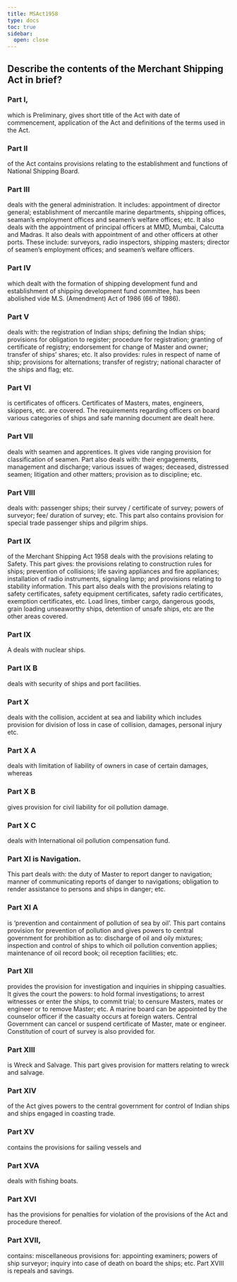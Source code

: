 ```yaml
---
title: MSAct1958
type: docs
toc: true
sidebar:
  open: close
---
```

## Describe the contents of the Merchant Shipping Act in brief?
###  Part I, 
which is Preliminary, gives short title of the Act with date of commencement, application of the Act and definitions of the terms used in the Act.

### Part II 
of the Act contains provisions relating to the establishment and functions of National Shipping Board.

### Part III 
deals with the general administration. It includes: appointment of director general; establishment of mercantile marine departments, shipping offices, seaman’s employment offices and seamen’s welfare offices; etc. It also deals with the appointment of principal officers at MMD, Mumbai, Calcutta and Madras. It also deals with appointment of and other officers at other ports. These include: surveyors, radio inspectors, shipping masters; director of seamen’s employment offices; and seamen’s welfare officers.

### Part IV 
which dealt with the formation of shipping development fund and establishment of shipping development fund committee, has been abolished vide M.S. (Amendment) Act of 1986 (66 of 1986).

### Part V 
deals with: the registration of Indian ships; defining the Indian ships; provisions for obligation to register; procedure for registration; granting of certificate of registry; endorsement for change of Master and owner; transfer of ships’ shares; etc. It also provides: rules in respect of name of ship; provisions for alternations; transfer of registry; national character of the ships and flag; etc.

### Part VI 
is certificates of officers. Certificates of Masters, mates, engineers, skippers, etc. are covered. The requirements regarding officers on board various categories of ships and safe manning document are dealt here.         

### Part VII 
deals with seamen and apprentices. It gives vide ranging provision for classification of seamen. Part also deals with: their engagements, management and discharge; various issues of wages; deceased, distressed seamen; litigation and other matters; provision as to discipline; etc.

### Part VIII 
deals with: passenger ships; their survey / certificate of survey; powers of surveyor; fee/ duration of survey; etc. This part also contains provision for special trade passenger ships and pilgrim ships.

### Part IX 
of the Merchant Shipping Act 1958 deals with the provisions relating to Safety. This part gives: the provisions relating to construction rules for ships; prevention of collisions; life saving appliances and fire appliances; installation of radio instruments, signaling lamp; and provisions relating to stability information. This part also deals with the provisions relating to safety certificates, safety equipment certificates, safety radio certificates, exemption certificates, etc. Load lines, timber cargo, dangerous goods, grain loading unseaworthy ships, detention of unsafe ships, etc are the other areas covered.


### Part IX 
A deals with nuclear ships.

### Part IX B 
deals with security of ships and port facilities.

### Part X 
deals with the collision, accident at sea and liability which includes provision for division of loss in case of collision, damages, personal injury etc.

### Part X A 
deals with limitation of liability of owners in case of certain damages, whereas

### Part X B 
gives provision for civil liability for oil pollution damage.

### Part X C 
deals with International oil pollution compensation fund.

### Part XI is Navigation. 
This part deals with: the duty of Master to report danger to navigation; manner of communicating reports of danger to navigations; obligation to render assistance to persons and ships in danger; etc.

### Part XI A 
is ‘prevention and containment of pollution of sea by oil’. This part contains provision for prevention of pollution and gives powers to central government for prohibition as to: discharge of oil and oily mixtures; inspection and control of ships to which oil pollution convention applies; maintenance of oil record book; oil reception facilities; etc.

### Part XII 
provides the provision for investigation and inquiries in shipping casualties. It gives the court the powers: to hold formal investigations; to arrest witnesses or enter the ships, to commit trial; to censure Masters, mates or engineer or to remove Master; etc. A marine board can be appointed by the counselor officer if the casualty occurs at foreign waters. Central Government can cancel or suspend certificate of Master, mate or engineer. Constitution of court of survey is also provided for.

### Part XIII 
is Wreck and Salvage. This part gives provision for matters relating to wreck and salvage.

### Part XIV 
of the Act gives powers to the central government for control of Indian ships and ships engaged in coasting trade.

### Part XV 
contains the provisions for sailing vessels and

### Part XVA 
deals with fishing boats.  

### Part XVI 
has the provisions for penalties for violation of the provisions of the Act and procedure thereof.

### Part XVII, 
contains: miscellaneous provisions for: appointing examiners; powers of ship surveyor; inquiry into case of death on board the ships; etc. Part XVIII is repeals and savings.
